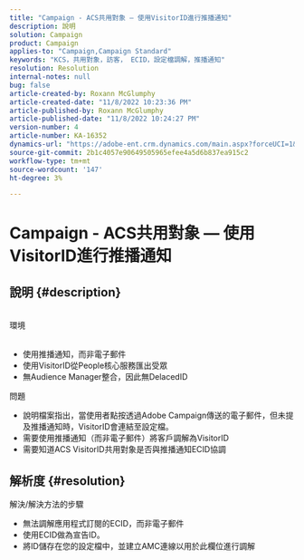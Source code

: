 ```yaml
---
title: "Campaign - ACS共用對象 — 使用VisitorID進行推播通知"
description: 說明
solution: Campaign
product: Campaign
applies-to: "Campaign,Campaign Standard"
keywords: "KCS，共用對象，訪客， ECID，設定檔調解，推播通知"
resolution: Resolution
internal-notes: null
bug: false
article-created-by: Roxann McGlumphy
article-created-date: "11/8/2022 10:23:36 PM"
article-published-by: Roxann McGlumphy
article-published-date: "11/8/2022 10:24:27 PM"
version-number: 4
article-number: KA-16352
dynamics-url: "https://adobe-ent.crm.dynamics.com/main.aspx?forceUCI=1&pagetype=entityrecord&etn=knowledgearticle&id=647e0ff9-b35f-ed11-9561-6045bd006704"
source-git-commit: 2b1c4057e90649505965efee4a5d6b837ea915c2
workflow-type: tm+mt
source-wordcount: '147'
ht-degree: 3%

---
```


# Campaign - ACS共用對象 — 使用VisitorID進行推播通知

## 說明 {#description}

<br>環境<br><br>
- 使用推播通知，而非電子郵件
- 使用VisitorID從People核心服務匯出受眾
- 無Audience Manager整合，因此無DelacedID

問題
- 說明檔案指出，當使用者點按透過Adobe Campaign傳送的電子郵件，但未提及推播通知時，VisitorID會連結至設定檔。
- 需要使用推播通知（而非電子郵件）將客戶調解為VisitorID
- 需要知道ACS VisitorID共用對象是否與推播通知ECID協調







## 解析度 {#resolution}


解決/解決方法的步驟

- 無法調解應用程式訂閱的ECID，而非電子郵件
- 使用ECID做為宣告ID。
- 將ID儲存在您的設定檔中，並建立AMC連線以用於此欄位進行調解



